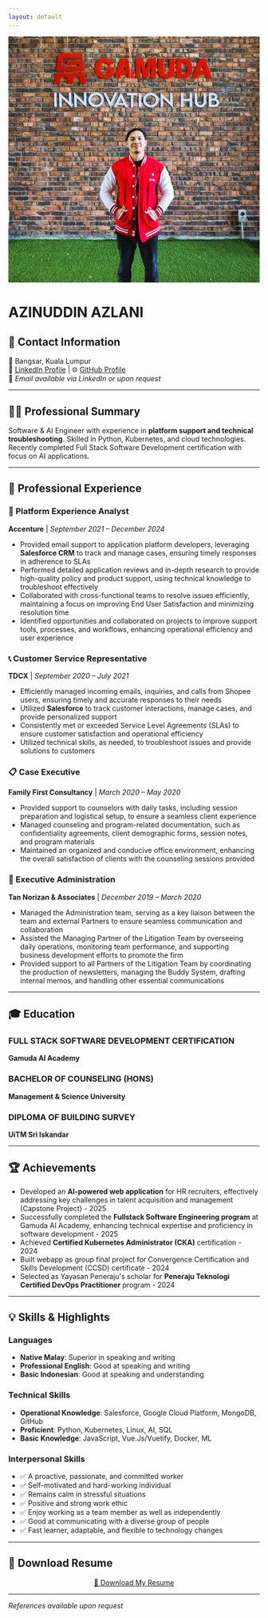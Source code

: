 ```yaml
---
layout: default
---
```


<head>
  <meta charset="UTF-8">
  <meta name="viewport" content="width=device-width, initial-scale=1">
  <meta name="description" content="Azinuddin Azlani - Software Engineer and AI Specialist">
  <link rel="stylesheet" type="text/css" href="style.css">
</head>

<p align="center">
  <img src="profile.JPG" class="profile-img">
</p>

# AZINUDDIN AZLANI

## 📌 Contact Information
📍 Bangsar, Kuala Lumpur  
💼 [LinkedIn Profile](https://www.linkedin.com/in/azinuddinazlani/) | 🌐 [GitHub Profile](https://github.com/azinuddinazlani)  
📧 *Email available via LinkedIn or upon request*

---

## 👨‍💻 Professional Summary
Software & AI Engineer with experience in **platform support and technical troubleshooting**. Skilled in Python, Kubernetes, and cloud technologies. Recently completed Full Stack Software Development certification with focus on AI applications.

---

## 💼 Professional Experience

### 🚀 Platform Experience Analyst
**Accenture** | *September 2021 – December 2024*

- Provided email support to application platform developers, leveraging **Salesforce CRM** to track and manage cases, ensuring timely responses in adherence to SLAs
- Performed detailed application reviews and in-depth research to provide high-quality policy and product support, using technical knowledge to troubleshoot effectively
- Collaborated with cross-functional teams to resolve issues efficiently, maintaining a focus on improving End User Satisfaction and minimizing resolution time
- Identified opportunities and collaborated on projects to improve support tools, processes, and workflows, enhancing operational efficiency and user experience

### 📞 Customer Service Representative
**TDCX** | *September 2020 – July 2021*

- Efficiently managed incoming emails, inquiries, and calls from Shopee users, ensuring timely and accurate responses to their needs
- Utilized **Salesforce** to track customer interactions, manage cases, and provide personalized support
- Consistently met or exceeded Service Level Agreements (SLAs) to ensure customer satisfaction and operational efficiency
- Utilized technical skills, as needed, to troubleshoot issues and provide solutions to customers

### 📋 Case Executive
**Family First Consultancy** | *March 2020 – May 2020*

- Provided support to counselors with daily tasks, including session preparation and logistical setup, to ensure a seamless client experience
- Managed counseling and program-related documentation, such as confidentiality agreements, client demographic forms, session notes, and program materials
- Maintained an organized and conducive office environment, enhancing the overall satisfaction of clients with the counseling sessions provided

### 📂 Executive Administration
**Tan Norizan & Associates** | *December 2019 – March 2020*

- Managed the Administration team, serving as a key liaison between the team and external Partners to ensure seamless communication and collaboration
- Assisted the Managing Partner of the Litigation Team by overseeing daily operations, monitoring team performance, and supporting business development efforts to promote the firm
- Provided support to all Partners of the Litigation Team by coordinating the production of newsletters, managing the Buddy System, drafting internal memos, and handling other essential communications

---

## 🎓 Education

### FULL STACK SOFTWARE DEVELOPMENT CERTIFICATION
**Gamuda AI Academy**

### BACHELOR OF COUNSELING (HONS)
**Management & Science University**

### DIPLOMA OF BUILDING SURVEY
**UiTM Sri Iskandar**

---

## 🏆 Achievements

- Developed an **AI-powered web application** for HR recruiters, effectively addressing key challenges in talent acquisition and management (Capstone Project) - 2025
- Successfully completed the **Fullstack Software Engineering program** at Gamuda AI Academy, enhancing technical expertise and proficiency in software development - 2025
- Achieved **Certified Kubernetes Administrator (CKA)** certification - 2024
- Built webapp as group final project for Convergence Certification and Skills Development (CCSD) certificate - 2024
- Selected as Yayasan Peneraju's scholar for **Peneraju Teknologi Certified DevOps Practitioner** program - 2024

---

## 💡 Skills & Highlights

### Languages
- **Native Malay**: Superior in speaking and writing
- **Professional English**: Good at speaking and writing
- **Basic Indonesian**: Good at speaking and understanding

### Technical Skills
- **Operational Knowledge**: Salesforce, Google Cloud Platform, MongoDB, GitHub
- **Proficient**: Python, Kubernetes, Linux, AI, SQL
- **Basic Knowledge**: JavaScript, Vue.Js/Vuetify, Docker, ML

### Interpersonal Skills
- ✅ A proactive, passionate, and committed worker
- ✅ Self-motivated and hard-working individual
- ✅ Remains calm in stressful situations
- ✅ Positive and strong work ethic
- ✅ Enjoy working as a team member as well as independently
- ✅ Good at communicating with a diverse group of people
- ✅ Fast learner, adaptable, and flexible to technology changes

---

## 📄 Download Resume
<p align="center">
  <a class="resume-download" href="./Azinuddin_Azlani_2025_Resume.pdf">📄 Download My Resume</a>
</p>

---

*References available upon request*